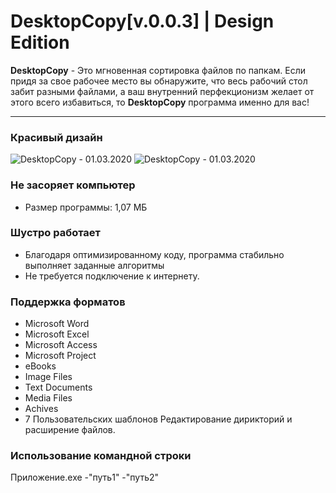 # DesktopCopy[v.0.0.3] | Design Edition

**DesktopCopy** - Это мгновенная сортировка файлов по папкам. Если придя за свое рабочее место вы обнаружите, что весь рабочий стол забит разными файлами, а ваш внутренний перфекционизм желает от этого всего избавиться, то **DesktopCopy** программа именно для вас!


------------

### Красивый дизайн
![DesktopCopy - 01.03.2020](https://github.com/Sereoj/DesktopCopy1/blob/Design/src/img/Main.png?raw=true)
![DesktopCopy - 01.03.2020](https://github.com/Sereoj/DesktopCopy1/blob/Design/src/img/Settings.png?raw=true)


### Не засоряет компьютер

- Размер программы: 1,07 МБ

### Шустро работает

- Благодаря оптимизированному коду, программа стабильно выполняет заданные алгоритмы
- Не требуется подключение к интернету.

### Поддержка форматов

- Microsoft Word
- Microsoft Excel
- Microsoft Access
- Microsoft Project
- eBooks
- Image Files		
- Text Documents
- Media Files
- Achives
- 7 Пользовательских шаблонов
Редактирование дирикторий и расширение файлов.

### Использование командной строки

Приложение.exe -"путь1" -"путь2"
